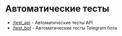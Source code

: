 # Автоматические тесты

- [/test_api](/test_api) - Автоматические тесты API
- [/test_bot](/test_bot) - Автоматические тесты Telegram бота